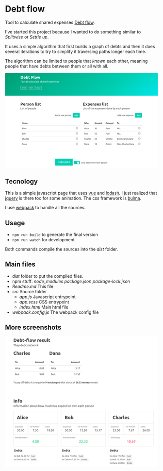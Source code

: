 
# Debt flow

Tool to calculate shared expenses
[Debt flow](https://javfres.github.io/debt-flow/).

I've started this project because I wanted to do something
similar to *Splitwise* or *Settle up*.

It uses a simple algorithm that first builds a graph
of debts and then it does several iterations to try to
simplify it traversing paths longer each time.

The algorithm can be limited to people that *known* each other,
meaning people that have debts between them
or all with all.

![Screenshot 1](readme/screenshot1.png)

## Tecnology

This is a simple javascript page that uses [vue](https://vuejs.org/) and [lodash](https://lodash.com/).
I just realized that [jquery](https://jquery.com/) is there too for some animation.
The css framework is [bulma](https://bulma.io/).

I use [webpack](https://webpack.js.org/) to handle all the sources.

## Usage

* `npm run build` to generate the final version
* `npm run watch` for development

Both commands compile the sources into the *dist* folder.

## Main files

* *dist* folder to put the compiled files. 
* npm stuff: *node_modules*  *package.json*  *package-lock.json* 
* *Readme.md* This file
* *src* Source folder
    * *app.js* Javascript entrypoint
    * *app.scss* CSS entrypoint
    * *index.html* Main html file
* *webpack.config.js* The webpack config file

## More screenshots

![Screenshot 2](readme/screenshot2.png)
